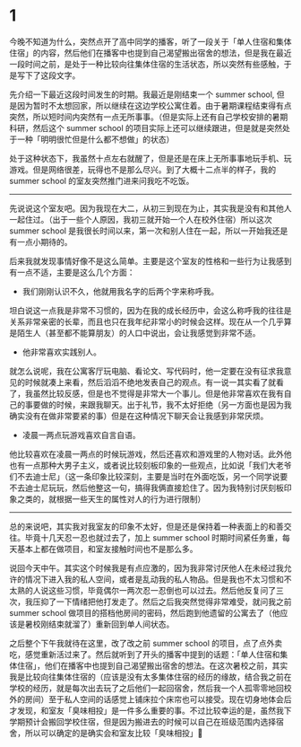 # 1

今晚不知道为什么，突然点开了高中同学的播客，听了一段关于「单人住宿和集体住宿」的内容，然后他们在播客中也提到自己渴望搬出宿舍的想法，但是我在最近一段时间之前，是处于一种比较向往集体住宿的生活状态，所以突然有些感触，于是写下了这段文字。

先介绍一下最近这段时间发生的时期。我最近是刚结束一个 summer school, 但是因为暂时不太想回家，所以继续在这边学校公寓住着。由于暑期课程结束得有点突然，所以短时间内突然有一点无所事事。（但是实际上还有自己学校安排的暑期科研，然后这个 summer school 的项目实际上还可以继续跟进，但是就是突然处于一种「明明很忙但是什么都不想做」的状态）

处于这种状态下，我虽然十点左右就醒了，但是还是在床上无所事事地玩手机、玩游戏。但是网络很差，玩得也不是那么尽兴。到了大概十二点半的样子，我的 summer school 的室友突然推门进来问我吃不吃饭。

---

先说说这个室友吧。因为我现在大二，从初三到现在为止，其实我是没有和其他人一起住过。（出于一些个人原因，我初三就开始一个人在校外住宿）所以这次 summer school 是我很长时间以来，第一次和别人住在一起，所以一开始我还是有一点小期待的。

后来我就发现事情好像不是这么简单。主要是这个室友的性格和一些行为让我感到有一点不适，主要是这么几个方面：

- 我们刚刚认识不久，他就用我名字的后两个字来称呼我。

坦白说这一点我是非常不习惯的，因为在我的成长经历中，会这么称呼我的往往是关系非常亲密的长辈，而且也只在我年纪非常小的时候会这样。现在从一个几乎算是陌生人（甚至都不能算朋友）的人口中说出，会让我感觉到非常不适。

- 他非常喜欢实践别人。

就怎么说呢，我在公寓客厅玩电脑、看论文、写代码时，他一定要在没有征求我意见的时候就凑上来看，然后滔滔不绝地发表自己的观点。有一说一其实看了就看了，我虽然比较反感，但是也不觉得是非常大一个事儿。但是他非常喜欢在我有自己的事要做的时候，来跟我聊天。出于礼节，我不太好拒绝（另一方面也是因为我确实没有在做非常要紧的事）但是在这种情况下聊天会让我感到非常厌烦。

- 凌晨一两点玩游戏喜欢自言自语。

他比较喜欢在凌晨一两点的时候玩游戏，然后还喜欢和游戏里的人物对话。此外他也有一点那种大男子主义，或者说比较刻板印象的一些观点，比如说「我们大老爷们不去迪士尼」（这一条印象比较深刻，主要是当时在外面吃饭，另一个同学说要不去迪士尼玩玩，然后他整这一句，搞得我俩直接尬住了。因为我特别讨厌刻板印象之类的，就根据一些天生的属性对人的行为进行限制）

---

总的来说吧，其实我对我室友的印象不太好，但是还是保持着一种表面上的和善交往。毕竟十几天忍一忍也就过去了，加上 summer school 时期时间紧任务重，每天基本上都在做项目，和室友接触时间也不是那么多。

说回今天中午。其实这个时候我是有点应激的，因为我非常讨厌他人在未经过我允许的情况下进入我的私人空间，或者是乱动我的私人物品。但是我也不太习惯和不太熟的人说这些习惯，毕竟偶尔一两次忍一忍倒也可以过去。然后他反复问了三次，我压抑了一下情绪把他打发走了。然后之后我突然觉得非常难受，就问我之前 summer school 做项目的搭档他房间的密码，然后跑到他遗留的公寓去了（他应该是暑校刚结束就溜了）重新回到单人间状态。

之后整个下午我就待在这里，改了改之前 summer school 的项目，点了点外卖吃，感觉重新活过来了。然后就听到了开头的播客中提到的话题：「单人住宿和集体住宿」，他们在播客中也提到自己渴望搬出宿舍的想法。在这次暑校之前，其实我是比较向往集体住宿的（应该是没有太多集体住宿的经历的缘故，结合我之前在学校的经历，就是每次出去玩了之后他们一起回宿舍，然后我一个人孤零零地回校外的房间）至于私人空间的话感觉上铺床拉个床帘也可以接受。现在切身地体会后才发现，和室友「臭味相投」是一件多么重要的事。不过比较幸运的是，虽然我下学期预计会搬回学校住宿，但是因为搬进去的时候可以自己在班级范围内选择宿舍，所以可以确定的是确实会和室友比较「臭味相投」🤣
